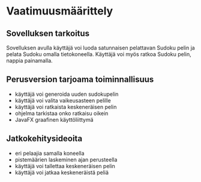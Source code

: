 # Vaatimuusmäärittely

## Sovelluksen tarkoitus
Sovelluksen avulla käyttäjä voi luoda satunnaisen pelattavan Sudoku pelin ja pelata Sudoku omalla tietokoneella. Käyttäjä voi myös ratkoa Sudoku pelin, nappia painamalla.

## Perusversion tarjoama toiminnallisuus

- käyttäjä voi generoida uuden sudokupelin
- käyttäjä voi valita vaikeusasteen pelille
- käyttäjä voi ratkaista keskeneräisen pelin
- ohjelma tarkistaa onko ratkaisu oikein
- JavaFX graafinen käyttöliittymä

## Jatkokehitysideoita
- eri pelaajia samalla koneella
- pistemäärien laskeminen ajan perusteella
- käyttäjä voi tallettaa keskeneräisen pelin
- käyttäjä voi jatkaa keskeneräistä peliä

